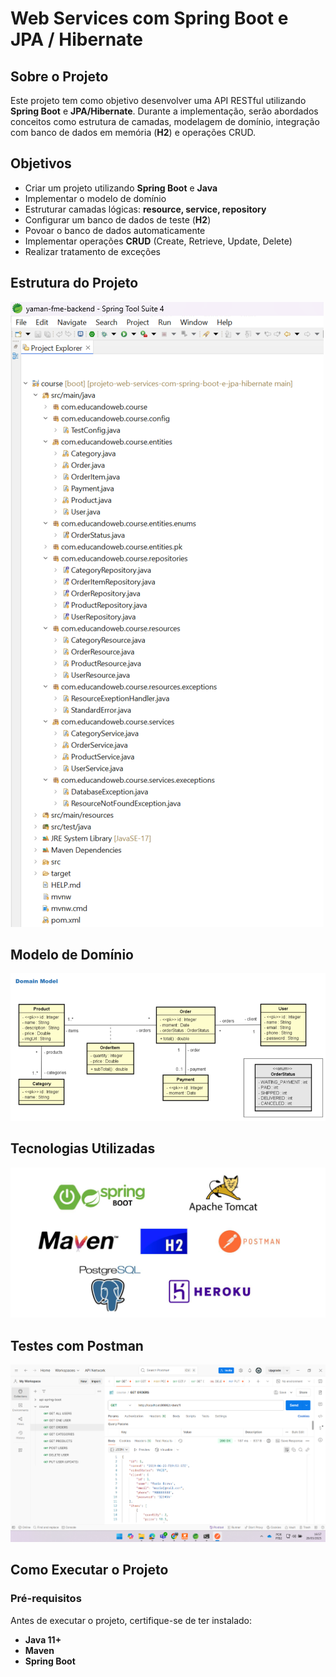 # Web Services com Spring Boot e JPA / Hibernate

## Sobre o Projeto
Este projeto tem como objetivo desenvolver uma API RESTful utilizando **Spring Boot** e **JPA/Hibernate**. Durante a implementação, serão abordados conceitos como estrutura de camadas, modelagem de domínio, integração com banco de dados em memória (**H2**) e operações CRUD.

## Objetivos
- Criar um projeto utilizando **Spring Boot** e **Java**
- Implementar o modelo de domínio
- Estruturar camadas lógicas: **resource, service, repository**
- Configurar um banco de dados de teste (**H2**)
- Povoar o banco de dados automaticamente
- Implementar operações **CRUD** (Create, Retrieve, Update, Delete)
- Realizar tratamento de exceções

## Estrutura do Projeto
![Estrutura do Projeto](https://raw.githubusercontent.com/marcosanalyst/projeto-web-services-com-spring-boot-e-jpa-hibernate/main/course/estrutura%20do%20projeto.png)

## Modelo de Domínio
![Modelo de Domínio](https://raw.githubusercontent.com/marcosanalyst/projeto-web-services-com-spring-boot-e-jpa-hibernate/main/course/modelo%20de%20dominio.png)

## Tecnologias Utilizadas
![Tecnologias Utilizadas](https://raw.githubusercontent.com/marcosanalyst/projeto-web-services-com-spring-boot-e-jpa-hibernate/main/course/tecnologias%20utilizadas.png)

## Testes com Postman
![Testes com Postman](https://raw.githubusercontent.com/marcosanalyst/projeto-web-services-com-spring-boot-e-jpa-hibernate/main/course/postman.png)

## Como Executar o Projeto
### Pré-requisitos
Antes de executar o projeto, certifique-se de ter instalado:
- **Java 11+**
- **Maven**
- **Spring Boot**


